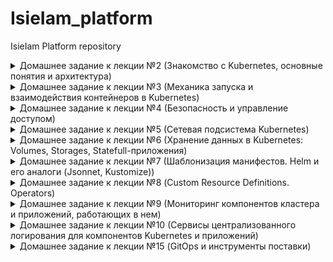 # IsieIam_platform
IsieIam Platform repository

<details>
<summary>Домашнее задание к лекции №2 (Знакомство с Kubernetes, основные понятия и архитектура)
</summary>

### Предзадание:
 - создана ветка kubernetes-prepare, в ней:
 - добавлен .travis.yml
 - добавлен шаблон для описания PR
 - добавлен .github/auto_assign.yml
 - создан PR к ветке main

### Задание:
 - установлен minikube (sudo -E minikube start --driver=none)
 - minikube ssh для выбранного способа старта не работает, т.к. vm как таковой нет, в вышестоящем запуске миникуб запускается в docker
 - установлен k8s dashboard и k9s

```
Для получения token для dashboard использовать:
kubectl get secrets -n kubernetes-dashboard
kubectl describe secret kubernetes-dashboard-token-**** -n kubernetes-dashboard
```

 - Проверено удаление системных подов: выжили не все - storage-provisioner сгинул навсегда.

```
coredns-f9fd979d6-48jsj - контролируется replica-set
kube-proxy-c4zf9 - контролируется DaemonSet/kube-proxy
Остальные поды контролируются - Node/isie-virtualbox, они являются static pods и контролируются kubelet, доп инфо тут:
  https://kubernetes.io/docs/tasks/configure-pod-container/static-pod/
их yml хранятся в /etc/kubernetes/manifest/
```

 - Создан dockerfile для запуска nginx, в него помещен измененный дефолтный конфиг и простой homework.html для тестов.
 - В dockerfile добавлены команды для запуска nginx от пользователя с uid 1001, самого nginx на 8000 порту и root каталогом /app
 - Собран и запушен в hub.docker.com образ.

```
для сборки и пуша использовать:
sudo docker build -t isieiam/nginx-test:1.0 .
sudo docker push isieiam/nginx-test:1.0
```

 - Написан web-pod.yaml и применен в миникуб

```
для установки пода из файла:
kubectl apply -f web-pod.yaml
для получения yaml пода:
kubectl get pod web -o yaml
альтернативно - вывод описания пода
kubectl describe pod web
```

 - Добавлен к под-у web init контейнер, который скачивает статику с https://tinyurl.com/otus-k8s-intro и которое через volume попадает к nginx в его рутовую директорию.

```
для проверки и проброса порта наружу:
kubectl port-forward --address 0.0.0.0 pod/web 8000:8000
```

 - Hipster-shop - склонирован репо, собран и запушен в hub.docker.com frontend

```
для сборки и пуша фронта:
sudo docker build -t isieiam/hipster-front:1.0 .
sudo docker push isieiam/hipster-front:1.0
генерация манифестов средствами kubectl:
kubectl run frontend --image isieiam/hipster-front:1.0 --restart=Never --dry-run=true -o yaml > frontend-pod.yaml
```

### Задание со *:

> Выясните причину, по которой pod frontend находится в статусе Error

Причина в том что он не может найти переменные окружения:

```
panic: environment variable "PRODUCT_CATALOG_SERVICE_ADDR" not set
```

> Создайте новый манифест frontend-pod-healthy.yaml...В результате, после применения исправленного манифеста pod frontend должен находиться в статусе Running...Поместите исправленный манифест frontend-pod-healthy.yaml в директорию kubernetes-intro

Добавлены переменные окружения из https://github.com/GoogleCloudPlatform/microservices-demo/blob/master/kubernetes-manifests/frontend.yaml. 
Создан frontend-pod-healthy.yaml - в результате под запускается - все ок.

</details>

<details>
<summary>Домашнее задание к лекции №3 (Механика запуска и взаимодействия контейнеров в Kubernetes)
</summary>

### Задание:
- Развернут кластер через kind
- Проверено создание на практике replica-set
- Проверена на практике работа с deployment
- Проверено на практике использование probes
- Развернут node-exporter через daemonset на всех нодах кластера, включая master

> Руководствуясь материалами лекции опишите произошедшую ситуацию, почему обновление ReplicaSet не повлекло обновление запущенных pod? 

ответ из лекции: потому что ReplicationController "НЕ проверяет соответствие запущенных Podов шаблону"

- Вспомогательные команды:

```
- получить поды по метке:
kubectl get pods -l app=frontend
- получить реплики:
kubectl get rs
- масштабирование реплики
kubectl scale replicaset frontend --replicas=3
- отследить развертывание реплики по метке:
kubectl apply -f frontend-replicaset.yaml | kubectl get pods -l app=frontend -w
- откат deployment-a:
kubectl rollout undo deployment paymentservice --to-revision=1 | kubectl get rs -l app=paymentservice -w
```

### Задание со * №1:

> С использованием параметров maxSurge и maxUnavailable самостоятельно реализуйте два следующих сценария развертывания:

```
Аналог blue-green:
1. Развертывание трех новых pod
2. Удаление трех старых pod
Reverse Rolling Update:
1. Удаление одного старого pod
2. Создание одного нового pod
```

Созданы:
- paymentservice-deployment-bg.yaml
- paymentservice-deployment-reverse.yaml

### Задание со * №2:

> Найдите в интернете или напишите самостоятельно манифест node-exporter-daemonset.yaml для развертывания DaemonSet с Node Exporter

- в инете найдено здесь https://github.com/shevyf/prom_on_k8s_howto/blob/master/node-exporter-daemonset.yml
- актуализировано под текущую версию api и убраны некоторые навороты - см node-exporter-daemonset.yaml
- метрики собираются

### Задание со **:

>Найдите способ модернизировать свой DaemonSet таким образом, чтобы Node Exporter был развернут как на master, так и на worker нодах (конфигурацию самих нод изменять нельзя)

Пример можно найти в мануале: https://kubernetes.io/docs/concepts/workloads/controllers/daemonset/

```
tolerations: # this toleration is to have the daemonset runnable on master nodes remove it if your masters can't run pods
  - key: node-role.kubernetes.io/master
    effect: NoSchedule
```

Параметр добавлен в node-exporter-daemonset.yaml

</details>

<details>
<summary>Домашнее задание к лекции №4 (Безопасность и управление доступом)
</summary>

### Задание:

- Изучено https://kubernetes.io/docs/reference/access-authn-authz/rbac/
- сделаны задания:

#### Задание №1
- Создать Service Account bob, дать ему роль admin в рамках всего кластера
- Создать Service Account dave без доступа к кластеру

#### Задание №2
- Создать Namespace prometheus
- Создать Service Account carol в этом Namespace
- Дать всем Service Account в Namespace prometheus возможность делать get, list, watch в отношении Pods всего кластера

#### Задание №3
- Создать Namespace dev
- Создать Service Account jane в Namespace dev
- Дать jane роль admin в рамках Namespace dev
- Создать Service Account ken в Namespace dev
- Дать ken роль view в рамках Namespace dev

#### Шпаргалка:
- ClusterRole не принадлежит ни одному namespace
- ClusterRole - роль на весь кластер
- Role - роль только на неймспейс
- И с ролями надо внимательно - могут существовать одноименные роли на кластер и в неймспейсе
- FAQ по биндингу:

```
apiVersion: rbac.authorization.k8s.io/v1
# Этот биндинг дает ползователю "jane" роль pod-reader  в "default" неймспейсе
# Роль  "pod-reader" должна в этом неймспейсе существовать.
kind: RoleBinding
metadata:
  name: read-pods    # придумываем название биндингу
  namespace: default # создаем биндинг именно в default
subjects:            # кому даем права
                     # можно указать нескользо "subject"
- kind: User
  name: jane         # имя пользователя регистрозависимое
  apiGroup: rbac.authorization.k8s.io
roleRef:             # указываем одну роль которую дадим верхним пользователям или сервисаккаунтам
  kind: Role         # либо  Role, либо ClusterRole
  name: pod-reader   # должно быть имя существующей Role или ClusterRole
  apiGroup: rbac.authorization.k8s.io
```

</details>

<details>
<summary>Домашнее задание к лекции №5 (Сетевая подсистема Kubernetes)
</summary>

### Задание:

- ветка kubernets-network, рабочий каталог kubernetes-network
- добавлены и проверена работоспособность readinessProbe и livenessProbe в web-pod.yml
- создан deployment под наше приложение web, добавлена strategy, с параметрами maxSurge и maxUnavailable есть пример в прошлой Д/З в задании с *
- изучены service c clusterip, а также наложение его создания на iptables
- переключен kube-proxy на ipvs, установлен и настроен metallb, изучено применение service loadbalancer

```
Для получения прямого доступа с локальной машины до сервисов
узнаем ip minikube: minikube ip (192.168.49.2)
при создании указывали подсетку для ext адресов или смотрим ext адрес у нужного нам сервиса 
и дальше прописываем маршрут на локальной машине для доступа к сервисам ip route add 172.17.255.0/24 via 192.168.49.2

Альтернативно можно пробрасывать любые порты на сущности вида pod, deployment, service:
kubectl port-forward service/web-svc-lb 5555:5555
kubectl port-forward deployment/web 5555:8000
```

- Установлен Ingress-COntroller в виде nginx с использованием metallb (никогда так делать больше не буду, чет слишком сложно)
- Создан headless сервис и ingress для нашего сервиса (web-svc-headless.yaml, web-ingress.yaml )


### Самопроверка:

>Вопрос для самопроверки:
>1. Почему следующая конфигурация валидна, но не имеет смысла?

```
livenessProbe:
 exec:
 command:
 - 'sh'
 - '-c'
 - 'ps aux | grep my_web_server_process'
```

С точки зрения проверки работоспопобсноти сайта - наличие процесса веб-сервера не гарантирует работоспособность сайта.
Grep: the grep manual at the exit status section report: EXIT STATUS The exit status is 0 if selected lines are found, and 1 if not found.
Т.е. grep вернет 0 если процесс есть и не 1 если его нет.

>2. Бывают ли ситуации, когда она все-таки имеет смысл?

Бывают - например когда у нас какое-нибудь легаси приложение или когда в одном контейнере надо мониторить допустим два процесса(entrypoint отвечает за основное), а liveness смотрит допустим на второе и падение второго тоже критично.

### Задание со * №1:

> 1. Сделайте сервис LoadBalancer , который откроет доступ к CoreDNS снаружи кластера (позволит получать записи через внешний IP). Например, nslookup web.default.cluster.local 172.17.255.10 .
> 2. Поскольку DNS работает по TCP и UDP протоколам - учтите это в конфигурации. Оба протокола должны работать по одному и тому же IPадресу балансировщика.
> 3. Полученные манифесты положите в подкаталог ./coredns

Релизовано, см ./kubernetes-network/ext-coredns-svc.yaml

Правда есть момент - сам сервис позволяет резолвить как имена так и обратный просмотр, но что интересно, у меня имена резолвились только в виде ip_address.web.default.cluster.local, почему они так генерились непонятно.

Подсказка: см https://metallb.universe.tf/usage/#ip-address-sharing

### Задание со * №2: Ingress для Dashboard

> Добавьте доступ к kubernetes-dashboard через наш Ingress-прокси:
> 1. Cервис должен быть доступен через префикс /dashboard ).
> 2. Kubernetes Dashboard должен быть развернут из официального манифеста. Актуальная ссылка есть в .
> 3. Написанные вами манифесты положите в подкаталог ./dashboard

Установлен kubernetes-dashboard: https://github.com/kubernetes/dashboard

```
kubectl apply -f https://raw.githubusercontent.com/kubernetes/dashboard/v2.1.0/aio/deploy/recommended.yaml
```

Написан манифест: ./kubernetes-network/dashboard/dashboard-ingress.yaml Проверена работоспособность - все ок.

Для выковыривания токена можно использовать, подставив нужное имя пода: 

```
kubectl describe secret kubernetes-dashboard-token-t5qnb -n kubernetes-dashboard
```

### Задание со * №3: Canary для Ingress

> Перенаправление части трафика на выделенную группу подов должно происходить по HTTP-заголовку.
> Естественно, что вам понадобятся 1-2 "канареечных" пода. 
> Написанные манифесты положите в подкаталог ./canary

В каталоге ./kubernetes-network/canary созданы два типа файлов: deployment, service, ingress для main приложения и для canary.

Выполняем kubectl apply -f ./ в каталоге canary. В реузльтате получаем два приложения.

Основной интерес представляе web-ingress-canary.yaml - в нем задаются основные параметры канарейки:

```
    nginx.ingress.kubernetes.io/canary: "true"                  # включает режим канарейки для nginx для нашего правила
    nginx.ingress.kubernetes.io/canary-by-header: "canary"      # вариант №1: задаем header имя по которому будем проверять идти нам в канарейку или нет
    nginx.ingress.kubernetes.io/canary-by-header-value: "true"  #             задаем header значение
    #nginx.ingress.kubernetes.io/canary-weight: "50"            # вариант №2: задаем в % соотношении запросов между промом и канарейкой кого и ск-ко - не совместимо с вариантом №1
```

Проверить что canary работает, т.е. на него идет трафик для нашего приложения - можно на выводе index.html по host name - там будет имя пода: main для основного приложения, canary для канарейки.

Подробности по настройке можно найти тут: https://github.com/kubernetes/ingress-nginx/blob/master/docs/user-guide/nginx-configuration/annotations.md#canary

### Доп инфо:

- на 20 версии кубера и докера заработало minikube ssh
- для запуска minikube: minikube start --vm-driver=docker  (причем по дефолту теперь оно запускается с vm в виде docker)
- Остановка: minikube stop
- Удаление кластера: minikube delete
- Установка дашборда: minikube dashboard
- Установка ингресса: minikube addons enable ingress
- Получение адреса minikube: minikube ip

</details>

<details>
<summary>Домашнее задание к лекции №6 (Хранение данных в Kubernetes: Volumes, Storages, Statefull-приложения)
</summary>

### Задание:

- Запущен кластен через kind
- Установлен MinIO (https://min.io) statefulset и service с использованием их манифестов:

```
kubectl apply -f https://raw.githubusercontent.com/express42/otus-platformsnippets/master/Module-02/Kuberenetes-volumes/minio-statefulset.yaml
kubectl apply -f https://raw.githubusercontent.com/express42/otus-platformsnippets/master/Module-02/Kuberenetes-volumes/minio-headless-service.yaml
```

- Манифесты сохранены в каталог: ./kubernetes-volumes
- Замучаны pv и pvc в разных способах создания и удаления, а также применения политик.
- Изучено как это хранится на диске с учетом stadard плагина kind и minikube
- Для запуска minio можно использовать: kubectl port-forward statefulsets/minio 9000:9000
- Опробовано использование самого minio
- На будущее есть некая то ли фича, то ли баг(по крайней мере офф документации k8s поведение явно противоречит, то это же плагин :) ):

>Интересный момент поймал на kind(да и minikube также ведет себя) с volume(домашка с minio): 
>если попытаться удалить PV(policy deleted) при существующем PVC, PV перейдет в terminated 
>как описано например тут https://kubernetes.io/docs/concepts/storage/persistent-volumes/#storage-object-in-use-protection), 
>но когда удалить PVC после этого, PV удалится, но данные по факту останутся в каталоге докера(в volumes) несмотря на политику. 
>Если же удалить изначально PVC, то и PV и данные удалятся(считаем что сам ss minio во всех случаях уже убит).  

### Задание со *

>В конфигурации нашего StatefulSet данные указаны в открытом виде, что не безопасно.
> Поместите данные в и настройте конфигурацию на их использование.

Написан манифест для secret. Сами secret закодированы base64. В существующие манифест statefulset добавлено использование secret.

</details>


<details>
<summary>Домашнее задание к лекции №7 (Шаблонизация манифестов. Helm и его аналоги (Jsonnet, Kustomize))
</summary>

### Задание:

- В этом задании есть небольшая инструкция по google cloud platform.(само облако осталось с прошлого курса)
- Создан k8s в GCP
- Обновлен helm3 до актуальной версии.

```
т.к. часть версий helm чартов из старого репа, то обзовем:
старые: helm repo add stable-old https://charts.helm.sh/stable
новые:  helm repo add stable https://kubernetes-charts.storage.googleapis.com
```

- Установлен nginx ingress через helm:

```
kubectl create ns nginx-ingress
helm upgrade --install nginx-ingress stable-old/nginx-ingress --wait \
 --namespace=nginx-ingress \
 --version=1.41.3
```

- Установлен cert manager через helm:

```
kubectl create namespace cert-manager
# ставим дополнения:
kubectl apply -f https://github.com/jetstack/cert-manager/releases/download/v1.1.0/cert-manager.crds.yaml -n cert-manager
# ставим сам менеджер
helm install cert-manager jetstack/cert-manager --namespace cert-manager --version v1.1.0
# доп инфо:
https://habr.com/ru/company/flant/blog/496936/
```

- Установлены clusterissures для автоматической выдачи сертификатов используя let's encrypt - см kubernetes-templating/cert-manager. Один файл для прода(реальный сертификат), второй для stage(фейковый сертификат от LE)

```
Для использования потом в ингрессе этих issuer необходимо добавить аннотации и секрет - как на примере ниже(в секрет поместится полученный сертификат):
  tls:
    enabled: true
    secretName: "harbor.35.192.45.27.nip.io"
    #secretName: ""
  ingress:
    hosts:
      core: harbor.35.192.45.27.nip.io
    annotations:
      kubernetes.io/ingress.class: nginx
      kubernetes.io/tls-acme: "true"
      cert-manager.io/cluster-issuer: "letsencrypt-production"
      cert-manager.io/acme-challenge-type: http01
```

- Установлен chartmuseum, на нем проверена корректная выдача сертификата - все ок.

```
kubectl create ns chartmuseum
helm upgrade --install chartmuseum stable-old/chartmuseum --wait \
 --namespace=chartmuseum \
 --version=2.13.2 \
 -f kubernetes-templating/chartmuseum/values.yaml

helm ls -n chartmuseum
```

### Задание со * №1: chartmuseum

>Научитесь работать с chartmuseum
>Опишите в PR последовательность действий, необходимых для добавления туда helm chart's и их установки с использованием chartmuseum как репозитория

Набор команд для использования chartmuseum ниже, вспомогательные ссылки: 
- https://chartmuseum.com/docs/#uploading-a-chart-package
- https://stackoverflow.com/questions/48577211/fail-to-upload-chart-to-chartmuseum

Тренироваться будем на чартах реддита с прошлых заданий:

```
# Для начала ставим плагин позволяющий пушить в какой-либо хелм репо:
helm plugin install https://github.com/chartmuseum/helm-push.git
# создаем пакет чарта (на выходе получим архив такой же как и при сборе зависимостей)
helm package .
# добавляем музей как репо для хелма:
helm repo add my-chartmuseum https://chartmuseum.34.68.65.51.nip.io
# пушим
helm push reddit/ my-chartmuseum
# обновляем:
helm repo update
# проверяем:
helm search repo reddit
NAME                 	CHART VERSION	APP VERSION	DESCRIPTION                   
my-chartmuseum/reddit	0.1.0        	           	OTUS sample reddit application
# и при необходимости можно поставить:
helm upgrade --install reddit my-chartmuseum/reddit
```

### Самостоятельное задание  №1: harbor

- Добавляем репо: helm repo add harbor https://helm.goharbor.io
- Создаем namespace: kubectl create ns harbor
- Устанавливаем, перед этим подготовив кастомные переменные:

```
helm upgrade --install harbor harbor/harbor --wait \
 --namespace=harbor \
 -f kubernetes-templating/harbor/values.yaml
```

- Реквизиты по умолчанию - admin/Harbor12345
- Был какой непонятный глюк что сервис не пускал себя с паролем при включенном tls, спустя неделю при тех же настройках все запустилось.

### Задание со * №2: Используем helmfile

> Опишите установку nginx-ingress, cert-manager и harbor в helmfile
> Приложите получившийся helmfile.yaml и другие файлы (при их наличии) в директорию kubernetes-templating/helmfile

- Написан файл: kubernetes-templating/helmfile/helmfile.yaml
- Для установки богатства из файла достаточно использовать helmfile sync в каталоге с файлом, единственно потом придется запустить повторно проставив корректный ext-ip ингресса(т.к. используется внешний сервис для генерации dns по ip).
- Есть момент: если существуют какие-то одноименные ресурсы оно выдаст ошибку и не поставится (например crd от cred-manager), но это справедливо и для любой установки любого чарта к существующим ресурсам в k8s.


### Задание: Создаем свой helm chart

- создан helm-chart для hipster-shop, запущен, работает(для gcp чтобы пробросить nodeport - надо зайти в gui найти сервис и там будет команда для forwarding).
- вынесен frontend в отдельный чарт - проверена работоспособность через  ingress - все ок.
- параметризован чарт frontend и добавлен в зависимости к основному чарту hipster-shop (не забываем, что из чарта HS фронтенд удален)
- Шпаргалка:

```
# создаем namespace для магазина:
kubectl create ns hipster-shop
# основная команда helm для разворачивания:
helm upgrade --install hipster-shop kubernetes-templating/hipster-shop --namespace hipster-shop
# обновить зависимости для чарта:
helm dep update kubernetes-templating/hipster-shop
# ставим чарт с переопределением входных значений (в данном случае они же и являются дефолтными :))
helm upgrade --install frontend kubernetes-templating/frontend --namespace hipster-shop -f kubernetes-templating/frontend/values.yaml
# удалить релиз:
helm delete frontend --namespace hipster-shop
```

### Задание со * №3: 

>Выберите сервисы, которые можно установить как зависимости, используя community chart's. Например, это может быть Redis.

- Вынесен redis из чарта hipster-shop и переведен на community чарт - в файле chart.yaml указана зависимость на внешний чарт с redis.
- добавлены доп переменные для redis(для упрощения запуска) и для сервиса cartservice(параметризован адрес redis) - см kubernetes-templating/hipster-shop/values.yaml
- удален deployment и service от redis из основного файла hipster-shop
- проверена работоспособность - все ок.

### Необязательное задание: Работа с helm-secrets

плагин переехал на новое место, то ставим плагин для секретов: 

```
helm plugin install https://github.com/jkroepke/helm-secrets
```

Инструкция по подготовке и шифрованию секретов:

```
генерим ключ:
gpg --full-generate-key
спросит пароль на закрытый и будет храиться где-то в домашнем каталоге - путь будет в выводе, как и имя ключа (много-много символов)
Для зашифровки:
sops -e -i --pgp 22CF5819B008C76172A3E90E9AD1DCB723941D38 secrets.yaml
Для расшифровки:
# helm secrets
helm secrets view secrets.yaml
# sops
sops -d secrets.yaml
и нужно будет ввести пароль закрытого ключа.
```

использование:

```
helm secrets upgrade --install frontend kubernetes-templating/frontend --namespace
hipster-shop \
 -f kubernetes-templating/frontend/values.yaml \
 -f kubernetes-templating/frontend/secrets.yaml
```

### Проверка: залить все чарты в harbor

- Мануал по подключению harbor как чарт репо: https://goharbor.io/docs/1.10/working-with-projects/working-with-images/managing-helm-charts/
- создан kubernetes-templating/repo.sh для добавления репо харбора.
- Далее как с музеем:

```
# добавляем репо (дублирую sh, чтобы не искать), кстати в отличие от музея - харбор хочет авторизацию и chartrepo обязательный путь после имени хоста
helm repo add templating --username=admin --password=Harbor12345 https://harbor.35.192.45.27.nip.io/chartrepo
helm push hipster-shop/ templating
helm push frontend/ templating
helm repo update
helm search repo hipster-shop
```

### Задание: kubecfg

- установлен kubecfg
- вынесены из основного чарта hipster-shop длва сервиса: paymentservice и shippingservice (deployment и service)
- создан services.jsonnet шаблон для генерации компонентов двух сервисов
- чем хорош jsonnet - им удобно генерить компоненты большого множества почти одинаковых сервисов, во всех остальных случаях это боль - достаточно посмотреть на файл.
- kubecfg/jsonnet очень сильно зависят от версии k8s и соответствующего ей версии библиотеки libsonnet - если не сходятся - можно легко нарваться на несовместимость версий сущностей k8s.
- библиотека libsonnet взята с какой-то ветки и положена локально, т.к. удаленно не скачивалось.
- для проверки указанных шаблонов: kubecfg show services.jsonnet
- для установки: kubecfg update services.jsonnet --namespace hipster-shop

### Задание со * №4:

>Выберите еще один микросервис из состава hipster-shop и попробуйте использовать другое решение на основе jsonnet, например Kapitan или qbec.

Не делал.

### Самостоятельное задание  №2: Kustomize

>Отпилите еще один (любой) микросервис из all-hipstershop.yaml.yaml и самостоятельно займитесь его kustomизацией.

- отпилен recommendationservice
- созданы yaml для kusomize: kubernetes-templating/kustomize base и override
- в override сделаны две кастомизации: dev и prod 
- dev - по сути является недостающим кусочком для текущей установки hipster-shop. Для установки: kubectl apply -k kubernetes-templating/kustomize/overrides/dev
- prod отличается namespace, label и префиксом
- для просмотра результатов кастомизированных yaml: kubectl kustomize overrides/dev
- доп инфо можно найти тут: https://kubectl.docs.kubernetes.io/references/kustomize/

</details>

<details>
<summary>Домашнее задание к лекции №8 (Custom Resource Definitions. Operators)
</summary>

### Задание:

- Написаны CustomResource и CustomResourceDefinition для mysql оператора
- В crd добавлено описание обязательных полей.
- Внимание, для 20 версии k8s формат crd в kubernetes-operators/deploy/crd.yaml уже deprecated и например validation в таком виде не работает. Рядом лежит crd16.yml, который работает корректно.
- Написана часть логики mysql оператора при помощи python KOPF (каталог kubernetes-operators/build) (кратко за логику отвечает py скрипт, который в рядом лежащие шаблоны подставляет значения от cr)
- Применены crd, запущен оператор/применены его манифесты из deploy каталога/ применер CR (в deploy/deploy-operator.yml указать нужный образ с оператором)
- Есть два варианта запуска, первый дебажный через явный локальный запуск оператора и второй честный с использованием докер образа с оператором.
- Для проверки в дебажном режиме:

```
# применяем crd
kubectl apply -f deploy/crd.yml
# запускаем оператор в каталоге build (для работы не забыть pip3 install kopf/kubernetes)
kopf run mysql-operator.py
# скрипт запустится и в консольке будут его логи
# далее применяем cr
kubectl apply -f deploy/cr.yml
```

- Для проверки по-честному:

```
# применяем crd
kubectl apply -f deploy/crd.yml
# проставляем нужный образ (isieiam/mysql-operator:1.0 или готовый из ДЗ) и применяем соответствующие манифесты:
kubectl apply -f deploy/service-account.yml
kubectl apply -f deploy/role.yml
kubectl apply -f deploy/role-binding.yml
kubectl apply -f deploy/deploy-operator.yml

# далее применяем cr
kubectl apply -f deploy/cr.yml
```
- При этом можем посмотреть на job-ы(видим что restore фелится с ошибкой, т.к. не может найти файлик бекапа, но так и задумано):

```
kubectl get jobs.batch
```

- Для проверки что все работает как надо:

```
#посмотреть что за объекты у нас создались:
kubectl get crd
kubectl get mysqls.otus.homework
kubectl describe mysqls.otus.homework mysql-instance

# для удобства помещаем имя пода в переменную окружения
export MYSQLPOD=$(kubectl get pods -l app=mysql-instance -o jsonpath="{.items[*].metadata.name}")
# создаем табличку в нашей созданной оператором бд и закидываем туда две строчки данных
kubectl exec -it $MYSQLPOD -- mysql -u root -potuspassword -e "CREATE TABLE test (id smallint unsigned not null auto_increment, name varchar(20) not null, constraint pk_example primary key (id) );" otus-database
kubectl exec -it $MYSQLPOD -- mysql -potuspassword -e "INSERT INTO test ( id, name) VALUES ( null, 'some data' );" otus-database
kubectl exec -it $MYSQLPOD -- mysql -potuspassword -e "INSERT INTO test ( id, name ) VALUES ( null, 'some data-2' );" otus-database
# проверяем содержимое:
kubectl exec -it $MYSQLPOD -- mysql -potuspassword -e "select * from test;" otus-database

# проверяем удаление:
kubectl delete mysqls.otus.homework mysql-instance
# PV для mysql должен был удалиться, проверяем
kubectl get pv
# и проверяем что в момент удаления у нас выполнился бекап - джоб должен был отработать
kubectl get jobs.batch

# а теперь самое интересное, создаем инстанс еще раз:
kubectl apply -f deploy/cr.yml

#и смотрим job:
kubectl get jobs.batch
# мы должны увидеть что restore job запустился: он взял бд из бекапа и затолкал его в вновь созданный pv и мы можем проверить это:
export MYSQLPOD=$(kubectl get pods -l app=mysql-instance -o jsonpath="{.items[*].metadata.name}")
kubectl exec -it $MYSQLPOD -- mysql -potuspassword -e "select * from test;" otus-database
```
- для проверки в выводе должно быть что-то такое:

```
:~/otus/IsieIam_platform/kubernetes-operators(kubernetes-operators)$ kubectl get jobs.batch
NAME                         COMPLETIONS   DURATION   AGE
backup-mysql-instance-job    1/1           3s         102s
restore-mysql-instance-job   1/1           3m31s      3m37s
:~/otus/IsieIam_platform/kubernetes-operators(kubernetes-operators)$ export MYSQLPOD=$(kubectl get pods -l app=mysql-instance -o jsonpath="{.items[*].metadata.name}")
:~/otus/IsieIam_platform/kubernetes-operators(kubernetes-operators)$ kubectl exec -it $MYSQLPOD -- mysql -potuspassword -e "select * from test;" otus-database
mysql: [Warning] Using a password on the command line interface can be insecure.
+----+-------------+
| id | name        |
+----+-------------+
|  1 | some data   |
|  2 | some data-2 |
+----+-------------+
```

- внимание - для 20 версии k8s оператор не может удалить PV, чистый тест возможен например на 16:

```
minikube start --vm-driver=docker --kubernetes-version=v1.16.1
```
### Задание со * :

>Исправить контроллер, чтобы он писал в status subresource
>Добавить в контроллер логику обработки изменений CR

не делал - уровень моего кунг-фу в python пока недостаточен для этого :)


</details>

<details>
<summary>Домашнее задание к лекции №9 (Мониторинг компонентов кластера и приложений, работающих в нем)
</summary>

### Задание:

- Выбран 4 уровень :) (Can i play, daddy?), т.к. лучше в Wolfenstein на death incarnate, чем в k8s :D
- взят актуальный чарт уже kube-prometheus-stack: https://github.com/prometheus-community/helm-charts/tree/main/charts/kube-prometheus-stack
- актуализированы values (kubernetes-monitoring/kube-prometheus-stack): включены ingress, настроены хосты для alertmanager, prometheus, grafana на mydomain.com
- ключевой момент, подсмотренный в лекции: необходимо поставить переменную serviceMonitorSelectorNilUsesHelmValues: false  иначе prom будет смотреть только те servicemonitor, у которых есть label поставленные от релиза helm.
- задеплоен чарт prom-a в кластер (в качестве k8s был взят minikube)

```
# шпаргалка по minikube
minikube start --vm-driver=docker
minikube addons enable ingress
minikube stop
minikube delete

# установка прома:
helm upgrade --install prometheus prometheus-community/kube-prometheus-stack -f kubernetes-monitoring/kube-prometheus-stack/values.yaml
```

- взят с первой ДЗ nginx, добавлен в конфиг параметр для его статуса, сбилжен образ isieiam/nginx-test:2.0
- взяты deployment, service, ingress с предыдущей ДЗ с canary для деплоя nginx из пункта выше.
- для доступа в локальный hosts прописаны имена хостов из ингресса и сервисы доступны по адресам:

```
http://prometheus.mydomain.com
http://alertmanager.mydomain.com
http://grafana.mydomain.com
сайт на nginx c логотипом otus: http://ingress.local
страница статуса nginx:         http://ingress.local/basic_status
```
- написаны deployment, service и service monitor для nginx prometheus exporter (доп инфо: https://github.com/nginxinc/nginx-prometheus-exporter)
- что делает exporter - у него параметром указан адрес сервиса nginx и он с nginx-вой страницы со статусом берет метрики и выдает прому в удобоваримом виде.
- для установки nginx и nginx-prometheus-exporter можно использовать kubectl apply -f . в каталоге kubernetes-monitoring/
- С репа nginx-prometheus-exporter взят дашборд для графаны: https://github.com/nginxinc/nginx-prometheus-exporter/tree/master/grafana
- Выглядит оно след образом:
![nginx exporter dashboard](./kubernetes-monitoring/screen/grafana_2021-01-07_18-42-39.png)

</details>

<details>
<summary>Домашнее задание к лекции №10 (Сервисы централизованного логирования для компонентов Kubernetes и приложений)
</summary>

### Задание:

- Создан кластер в gcp (1 нода в default, 3 в infra pool-ах)
- для трех нод в infra добавлены taints, можно либо в gui либо в консоли, на примере kind(запрет на shedule подов на эту ноду):

```
kubectl taint nodes kind-worker2 node-role=infra:NoSchedule
kubectl taint nodes kind-worker3 node-role=infra:NoSchedule
kubectl taint nodes kind-worker4 node-role=infra:NoSchedule
```

- установлен в ns microservices-demo hipster-shop
- подготовлены values для чарта EFK,с учетом требований по tolerations и установлен EFK в infra-pool
- донастроен fluentbit для отправки логов по адресу в  elastic с доп modify на удаление лишних полей
- установлен nginx ingress в кластер также в infra-pool 
- установлен prometheus-stack и elk exporter для сбора метрик elastic в проме.
- импортирован дашборд https://grafana.com/grafana/dashboards/4358 для elastic в графану
- проверена отработка мониторинга при отключении нод из infra pool
- настроено попадание логов nginx в elastic (достаточно в fluentbit прописать tolerations, чтобы он установился и на те ноды где живет nginx ingress)
- отформатированы логи nginx в json, в его values добавлены параметры, описанные по ссылка ниже:

```
https://kubernetes.github.io/ingress-nginx/user-guide/nginx-configuration/configmap/#log-format-escape-json
https://kubernetes.github.io/ingress-nginx/user-guide/nginx-configuration/configmap/#log-format-upstream
```

- для nginx добавлена настройка для serviceMonitor для отправки метрик в сторону prometheus
- созданы визуализации(по общему кол-ву и по кодам ответов) и дашборд для nginx в kibana(единственное отличие от методички в названии label:  kubernetes.labels.app_kubernetes_io/name : ingress-nginx)
- дашборд и визуализации экспортированы в kubernetes-logging/export.ndjson

![nginx ingress kibana dashboard](./kubernetes-logging/screen/kibana_ingress.png)

- установлен Loki и promtail через helm чарт, отдельно вынесены его values
- добавлен datasource loki в values для prometheus-stack в additional datasource у grafana(файл prometheus-operator.values.yaml добавлен в каталог, но по сути он от prometheus-stack лежащего рядом, а не от prom-operator)
- создан дашборд для nginx-ingress в grafana, содержащий логи nginx, ingress request volume, ingress success rate и срок истечения сертфииката
- дашборд выгружен в nginx-ingress.json, хотя дашборд https://github.com/kubernetes/ingress-nginx/blob/master/deploy/grafana/dashboards/nginx.json - достаточно интересный для использования :)

![nginx ingress grafana dashboard](./kubernetes-logging/screen/grafana_ingress.png)

### Задания со *:
- не делал

### Полезные команды:

```
#Устанавливаем nginx-ingress
kubectl create ns nginx-ingress
helm upgrade --install nginx-ingress ingress-nginx/ingress-nginx --wait --namespace=nginx-ingress -f ingress.values.yaml

# интересный параметр -o wide для поиска подов с учетом имен нод где они разместились
kubectl get pods -n microservices-demo -o wide

# ставим еластик
helm upgrade --install elasticsearch elastic/elasticsearch --namespace observability -f elasticsearch.values.yaml
helm upgrade --install kibana elastic/kibana --namespace observability -f kibana.values.yaml
helm upgrade --install fluent-bit stable-old/fluent-bit --namespace observability -f fluentbit.values.yaml

# ставим пром и экспортер для еластика:
helm upgrade --install prometheus prometheus-community/kube-prometheus-stack -f kube-prometheus-stack/values.yaml --namespace observability
helm upgrade --install elasticsearch-exporter stable-old/elasticsearch-exporter --set es.uri=http://elasticsearch-master:9200 --set serviceMonitor.enabled=true --namespace=observability

# ставим локи
# старый чарт
helm upgrade --install loki loki/loki-stack --namespace observability -f loki.values.yaml
# новый чарт
helm upgrade --install loki grafana/loki --namespace=observability -f loki.values.yaml
```

</details>

<details>
<summary>Домашнее задание к лекции №15 (GitOps и инструменты поставки)
</summary>

### Задание:

- Зарегался на gitlab - проект с microservice-demo: https://gitlab.com/isieiam/microservices-demo
- helm чарты взяты готовые из демонстрационного репа: https://gitlab.com/express42/kubernetes-platform-demo/microservices-demo/
- Для создания кластера в gce:

```
# Установка с Istio(так не работает, текущий istio, который дает google не совместим с актуальной версией flagger - набор метрик istio разный):
gcloud beta container clusters create otus-cluster \
    --addons=Istio --istio-config=auth=MTLS_PERMISSIVE \
    --cluster-version=1.17.16-gke.1600 \
    --machine-type=n1-standard-2 \
    --num-nodes=4 \
    --zone=us-central1-c

# Установка без Istio
gcloud beta container clusters create otus-cluster \
    --cluster-version=1.17.16-gke.1600 \
    --machine-type=n1-standard-2 \
    --num-nodes=4 \
    --zone=us-central1-c

# для настройки локального kubectl
gcloud container clusters get-credentials otus-cluster --zone us-central1-c --project mytest-302917
где otus-cluster - имя кластера, project - проект созданный в gce
```

- Собраны докер образы всех микросервисов, для упрощения сборки и пуша можно воспользоваться простеньким скриптом: kubernetes-gitops/build-all.sh
- Установлен в кластер flux: https://docs.fluxcd.io/en/1.18.0/tutorials/get-started.html

```
# Добавляем repo helm-a
helm repo add fluxcd https://charts.fluxcd.io
helm repo update

# Ставим crd:
kubectl apply -f https://raw.githubusercontent.com/fluxcd/helm-operator/master/deploy/crds.yaml
# Создаем namespace и ставим сам flux и helm-оператор для него (выполнять в каталоге kubernetes-gitops, где лежат кастомные values)
kubectl create namespace flux
helm upgrade --install flux fluxcd/flux -f flux.values.yaml --namespace flux
helm upgrade --install helm-operator fluxcd/helm-operator -f helm-operator.values.yaml --namespace flux

# ВНИМАНИЕ!!! - именно в values указано на какой репо смотрит flux для синхронизации

# Качаем себе консольную утилиту flux-а
wget https://github.com/fluxcd/flux/releases/download/1.21.1/fluxctl_linux_amd64

# получаем ssh ключик для flux-а и далее его кидаем в наш репо, который мониторится flux-ом
fluxctl identity --k8s-fwd-ns flux

# принудительная синхронизация репа и сервисов в k8s
fluxctl --k8s-fwd-ns flux sync

# Если посмотреть логи flux, то там будут видны все попытки синка, для примера создание namespace
ts=2021-02-07T17:57:24.106873143Z caller=sync.go:606 method=Sync cmd="kubectl apply -f -" took=639.97353ms err=null output="namespace/microservices-demo created"
```

- Проверено обновление сервиса через flux при появлении образа с новым тегом в docker-registry. Причем при текущих настройках работает не только инкремент версии образа, но и удаление тега из репа и откат на предыдущую версию.
Из интересного стоит обратить внимание на выбор тегов образов - задаются регуляркой, т.е. можно не все теги брать на автоматический синк.
- Принцип работы flux: он мониторит репо и каталог, указанные в настройках. При этом он сам поставит и namespace и смотрит за своими yaml, лежащими в releases и имеющих тип:

```
apiVersion: helm.fluxcd.io/v1
kind: HelmRelease
```
- Магия flux: при нахождении обновления(не важно в какую сторону), также и правит тег образа в самом репо где лежат его релизы.
- Когда flux находит изменение, то в логах будет следующее(смотрим на front, он единственный кто поменялся):

```
ts=2021-02-07T18:45:05.744203654Z caller=release.go:79 component=release release=frontend targetNamespace=microservices-demo resource=microservices-demo:helmrelease/frontend helmVersion=v3 info="starting sync run"
ts=2021-02-07T18:45:06.241820999Z caller=release.go:353 component=release release=frontend targetNamespace=microservices-demo resource=microservices-demo:helmrelease/frontend helmVersion=v3 info="running upgrade" action=upgrade
ts=2021-02-07T18:45:06.302887418Z caller=helm.go:69 component=helm version=v3 info="preparing upgrade for frontend" targetNamespace=microservices-demo release=frontend
ts=2021-02-07T18:45:06.312008041Z caller=helm.go:69 component=helm version=v3 info="resetting values to the chart's original version" targetNamespace=microservices-demo release=frontend
ts=2021-02-07T18:45:06.609795672Z caller=helm.go:69 component=helm version=v3 info="performing update for frontend" targetNamespace=microservices-demo release=frontend
ts=2021-02-07T18:45:06.681725276Z caller=helm.go:69 component=helm version=v3 info="creating upgraded release for frontend" targetNamespace=microservices-demo release=frontend
ts=2021-02-07T18:45:06.701746662Z caller=helm.go:69 component=helm version=v3 info="checking 4 resources for changes" targetNamespace=microservices-demo release=frontend
ts=2021-02-07T18:45:06.708246374Z caller=helm.go:69 component=helm version=v3 info="Looks like there are no changes for Service \"frontend\"" targetNamespace=microservices-demo release=frontend
ts=2021-02-07T18:45:06.757950126Z caller=helm.go:69 component=helm version=v3 info="Created a new Deployment called \"frontend-hipster\" in microservices-demo\n" targetNamespace=microservices-demo release=frontend
ts=2021-02-07T18:45:06.763248675Z caller=helm.go:69 component=helm version=v3 info="Looks like there are no changes for Gateway \"frontend-gateway\"" targetNamespace=microservices-demo release=frontend
ts=2021-02-07T18:45:06.773521541Z caller=helm.go:69 component=helm version=v3 info="Looks like there are no changes for VirtualService \"frontend\"" targetNamespace=microservices-demo release=frontend
ts=2021-02-07T18:45:06.775903703Z caller=helm.go:69 component=helm version=v3 info="Deleting \"frontend\" in microservices-demo..." targetNamespace=microservices-demo release=frontend
ts=2021-02-07T18:45:07.104205333Z caller=helm.go:69 component=helm version=v3 info="updating status for upgraded release for frontend" targetNamespace=microservices-demo release=frontend
ts=2021-02-07T18:45:07.135411421Z caller=release.go:364 component=release release=frontend targetNamespace=microservices-demo resource=microservices-demo:helmrelease/frontend helmVersion=v3 info="upgrade succeeded" revision=f7c4ad7b45349843881883009c276bad1e67cd64 phase=upgrade
```

- Написаны flux-релизы для всех сервисов демки (сервисы поднимутся с первого раза не все и это норм, зафейлится loadgenerator т.к. в текущих настройках он мониторит фронт с внешнего url и при условии, что  ingress или istio при этом нет).
- Отдельно установлен Istio: качаем с https://istio.io/latest/docs/setup/getting-started/ его архив и далее

```
# Ставим истио в кластер - namespace он создаст сам
istioctl install --set profile=default -y
# доставляем prometheus, именно в него istio будет заливать свои метрики, которые в том числе нужны для работы канарейки
kubectl apply -f https://raw.githubusercontent.com/istio/istio/release-1.9/samples/addons/prometheus.yaml -n istio-system
```
- У istio есть интересная настройка, которая явно задаётся при создании его через gce addon --istio-config=auth=MTLS_PERMISSIV - она отвечает за то какой вид трафик разрешает istio между подами.
Подробно об этом здесь: https://istio.io/latest/docs/tasks/security/authentication/mtls-migration/
- Обратить внимание, что в yaml файле namespace - указан параметр   labels:  istio-injection: enabled - это нужно для того, чтобы подселить istio в каждый наш сервис.
Если посмотреть список подов - то видно будет что в каждом из них стало по 2 контейнера: один сам сервис, второй sidecar контейнер с istio(но автоматом подселение не произойдет, только при пересоздании подов).
- Istio может играть роль ингресса, для этого сервису(который мы хотим вставить наружу) нужно создать две доп сущности: gateway и virtualservice - см на примере frontend.
- Для того чтобы посмотреть ext адрес istio: kubectl get gateway -n microservices-demo
- Установлен Flagger( оператор Kubernetes, созданный для автоматизации canarydeployments):

```
# Добавляем репо
helm repo add flagger https://flagger.app
helm repo update

# ставим crd
kubectl apply -f https://raw.githubusercontent.com/weaveworks/flagger/master/artifacts/flagger/crd.yaml

# ставим флаггер и вот тут самая магия: здесь указан прометей, который мы поставили вместе с istio - именно с него он будет брать метрики istio
helm upgrade --install flagger flagger/flagger \
--namespace=istio-system \
--set crd.create=false \
--set meshProvider=istio \
--set metricsServer=http://prometheus:9090
```

- Canary релиз через flagger: создается отдельная сущность flagger - см yaml canary в каталоге frontend https://gitlab.com/isieiam/microservices-demo/-/blob/master/deploy/charts/frontend/templates/canary.yaml

```
# Более подробная инфо: https://docs.flagger.app/how-it-works#canary-custom-resource

# смотрим на canary
kubectl get canary -n microservices-demo
NAMESPACE NAME STATUS WEIGHT LASTTRANSITIONTIME
microservices-demo frontend Initializing 0 2020-02-09T22:23:00Z

# когда он создается, то основной сервис получает приписку primary
kubectl get pods -n microservices-demo -l app=frontend-primary
NAME READY STATUS RESTARTS AGE
frontend-primary-649f9c4579-jgv8h 2/2 Running 0 2m56s
```

- При установленном canary если обновить образ сервиса, то согласно конфигу канарейки часть запросов пойдут на нее и дальше согласно настройкам, доля канарейки будет повышаться и в конце концов она поменяется с текущим primary. 
Но для использования этого в проме - метрики должны быть достаточны для определния живости сервиса. В нашем примере используется просто анализ кодов ответов на запросы.

```
# Если выполнить:
kubectl describe canary frontend -n microservices-demo
# то увидим как менялась доля канарейки (в нашем случае по настройкам на canary сразу шло 50% трафика)
Events:
  Type     Reason  Age                From     Message
  ----     ------  ----               ----     -------
  Warning  Synced  23m                flagger  frontend-primary.microservices-demo not ready: waiting for rollout to finish: observed deployment generation less then desired generation
  Normal   Synced  22m (x2 over 23m)  flagger  all the metrics providers are available!
  Normal   Synced  22m                flagger  Initialization done! frontend.microservices-demo
  Normal   Synced  8m2s               flagger  New revision detected! Scaling up frontend.microservices-demo
  Normal   Synced  7m2s               flagger  Starting canary analysis for frontend.microservices-demo
  Normal   Synced  7m2s               flagger  Advance frontend.microservices-demo canary weight 50
  Normal   Synced  6m2s               flagger  Advance frontend.microservices-demo canary weight 100
  Normal   Synced  5m2s               flagger  Copying frontend.microservices-demo template spec to frontend-primary.microservices-demo
  Normal   Synced  4m2s               flagger  Routing all traffic to primary
  Normal   Synced  3m2s               flagger  Promotion completed! Scaling down frontend.microservices-demo
```

- Есть один хитрый момент: для используемых настроек и метрик нужно чтобы был трафик на сервис - если его не будет - то нечего анализировать и канарейка просто умрет :)
- Откуда берутся метрики flagger-а: см https://flagger.app/intro/faq.html#metrics - где видно как он генерит свои стандартные метрики на основе метрик istio. При этом можно создавать и свои кастомные метрики.
- При этом - выше это метрики, которые используются для настройки canary, но если посмотреть prometheus у flagger есть и свои статусные метрики связанные с самими сущностями canary, например:
![flagger own metrics](./kubernetes-gitops/screens/flagger_canary.png)

<details>
<summary>Полный вывод по canary</summary>

```
isie@isie-VirtualBox:~/otus/IsieIam_platform/kubernetes-gitops(kubernetes-gitops)$ kubectl get canaries -n microservices-demo
NAME       STATUS      WEIGHT   LASTTRANSITIONTIME
frontend   Succeeded   0        2021-02-13T19:42:08Z

============================
isie@isie-VirtualBox:~/otus/IsieIam_platform/kubernetes-gitops(kubernetes-gitops)$ kubectl describe canary frontend -n microservices-demo
Name:         frontend
Namespace:    microservices-demo
Labels:       <none>
Annotations:  helm.fluxcd.io/antecedent: microservices-demo:helmrelease/frontend
API Version:  flagger.app/v1beta1
Kind:         Canary
Metadata:
  Creation Timestamp:  2021-02-13T19:21:49Z
  Generation:          1
  Resource Version:    18778
  Self Link:           /apis/flagger.app/v1beta1/namespaces/microservices-demo/canaries/frontend
  UID:                 8f026823-7775-4588-b920-cb058879cc45
Spec:
  Analysis:
    Interval:    1m
    Max Weight:  100
    Metrics:
      Interval:               1m
      Name:                   request-success-rate
      Threshold:              99
    Step Weight:              50
    Threshold:                2
  Progress Deadline Seconds:  60
  Service:
    Gateways:
      frontend-gateway
    Hosts:
      front.34.122.52.80.xip.io
    Port:  80
    Retries:
      Attempts:         3
      Per Try Timeout:  1s
      Retry On:         gateway-error,connect-failure,refused-stream
    Target Port:        8080
    Traffic Policy:
      Tls:
        Mode:  DISABLE
  Target Ref:
    API Version:  apps/v1
    Kind:         Deployment
    Name:         frontend
Status:
  Canary Weight:  0
  Conditions:
    Last Transition Time:  2021-02-13T19:42:08Z
    Last Update Time:      2021-02-13T19:42:08Z
    Message:               Canary analysis completed successfully, promotion finished.
    Reason:                Succeeded
    Status:                True
    Type:                  Promoted
  Failed Checks:           0
  Iterations:              0
  Last Applied Spec:       67794895c9
  Last Transition Time:    2021-02-13T19:42:08Z
  Phase:                   Succeeded
  Tracked Configs:
Events:
  Type     Reason  Age                From     Message
  ----     ------  ----               ----     -------
  Warning  Synced  23m                flagger  frontend-primary.microservices-demo not ready: waiting for rollout to finish: observed deployment generation less then desired generation
  Normal   Synced  22m (x2 over 23m)  flagger  all the metrics providers are available!
  Normal   Synced  22m                flagger  Initialization done! frontend.microservices-demo
  Normal   Synced  8m2s               flagger  New revision detected! Scaling up frontend.microservices-demo
  Normal   Synced  7m2s               flagger  Starting canary analysis for frontend.microservices-demo
  Normal   Synced  7m2s               flagger  Advance frontend.microservices-demo canary weight 50
  Normal   Synced  6m2s               flagger  Advance frontend.microservices-demo canary weight 100
  Normal   Synced  5m2s               flagger  Copying frontend.microservices-demo template spec to frontend-primary.microservices-demo
  Normal   Synced  4m2s               flagger  Routing all traffic to primary
  Normal   Synced  3m2s               flagger  Promotion completed! Scaling down frontend.microservices-demo
```

</details>

### Задания со *:

- не делал, но часть для себя отметил (в частности пощупать argocd)

</details>


